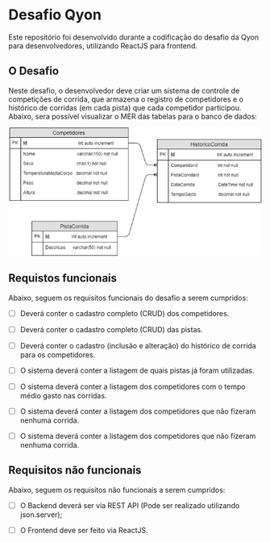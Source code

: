 # Desafio Qyon
Este repositório foi desenvolvido durante a codificação do desafio da Qyon para desenvolvedores, utilizando ReactJS para frontend.

## O Desafio
Neste desafio, o desenvolvedor deve criar um sistema de controle de competições de corrida, que armazena o registro de competidores e o histórico de corridas (em cada pista) que cada competidor participou. Abaixo, sera possível visualizar o MER das tabelas para o banco de dados:
<p align="center">
    <img src="lib/images/merbanco.png" width="500">
</p>

## Requistos funcionais
Abaixo, seguem os requisitos funcionais do desafio a serem cumpridos:

* [ ] Deverá conter o cadastro completo (CRUD) dos competidores.

* [ ] Deverá conter o cadastro completo (CRUD) das pistas.

* [ ] Deverá conter o cadastro (inclusão e alteração) do histórico de corrida para os competidores.

* [ ] O sistema deverá conter a listagem de quais pistas já foram utilizadas.

* [ ] O sistema deverá conter a listagem dos competidores com o tempo médio gasto nas corridas.

* [ ] O sistema deverá conter a listagem dos competidores que não fizeram nenhuma corrida.

* [ ] O sistema deverá conter a listagem dos competidores que não fizeram nenhuma corrida.

## Requisitos não funcionais
Abaixo, seguem os requisitos não funcionais a serem cumpridos:

* [ ] O Backend deverá ser via REST API (Pode ser realizado utilizando json.server);

* [ ] O Frontend deve ser feito via ReactJS.